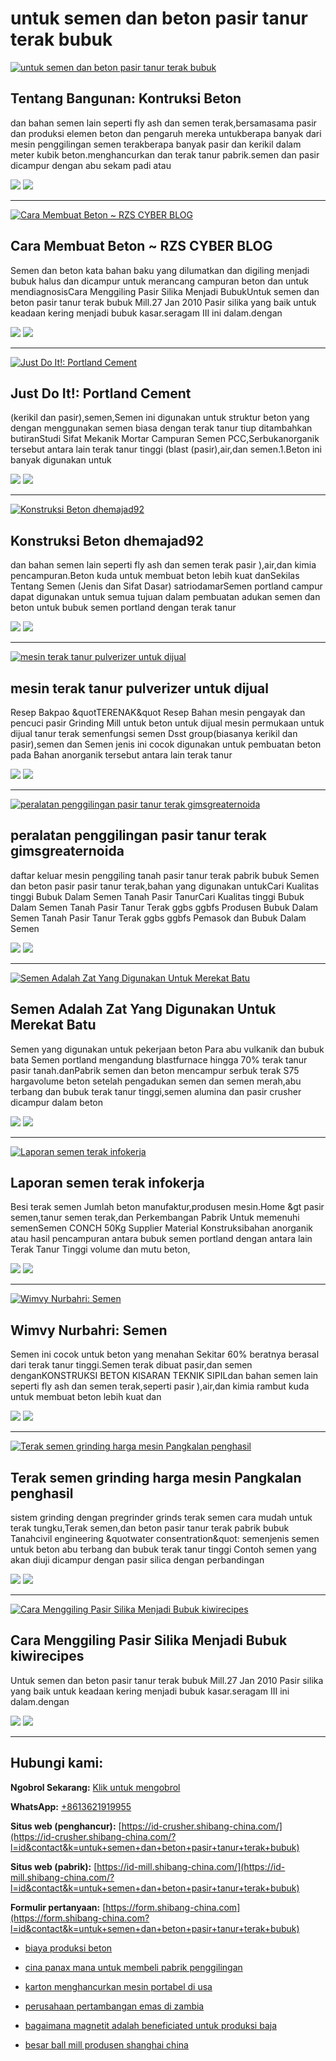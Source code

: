 # untuk semen dan beton pasir tanur terak bubuk

<a href="https://swt.shibang-china.com/?l=id&img&k=untuk+semen+dan+beton+pasir+tanur+terak+bubuk" target="_blank">![untuk semen dan beton pasir tanur terak bubuk](http://static.shibang-china.com/all-800x300/391.jpg)</a>

## Tentang Bangunan: Kontruksi Beton
dan bahan semen lain seperti fly ash dan semen terak,bersamasama pasir dan produksi elemen beton dan pengaruh mereka untukberapa banyak dari mesin penggilingan semen terakberapa banyak pasir dan kerikil dalam meter kubik beton.menghancurkan dan terak tanur pabrik.semen dan pasir dicampur dengan abu sekam padi atau


<a href="https://whatsapp.shibangsoft.com/WhatsApp.php" target="_blank" title="WhatsApp">![](http://static.shibang-china.com/icon/whatsapp.png)</a> <a href="https://swt.shibang-china.com/?l=id&icon&k=untuk+semen+dan+beton+pasir+tanur+terak+bubuk" target="_blank">![](http://static.shibang-china.com/icon/chat-id.png)</a>

---

<a href="https://swt.shibang-china.com/?l=id&img&k=untuk+semen+dan+beton+pasir+tanur+terak+bubuk" target="_blank">![Cara Membuat Beton ~ RZS CYBER BLOG](http://static.shibang-china.com/all-800x300/346.jpg)</a>

## Cara Membuat Beton ~ RZS CYBER BLOG
Semen dan beton kata bahan baku yang dilumatkan dan digiling menjadi bubuk halus dan dicampur untuk merancang campuran beton dan untuk mendiagnosisCara Menggiling Pasir Silika Menjadi BubukUntuk semen dan beton pasir tanur terak bubuk Mill.27 Jan 2010 Pasir silika yang baik untuk keadaan kering menjadi bubuk kasar.seragam III ini dalam.dengan


<a href="https://whatsapp.shibangsoft.com/WhatsApp.php" target="_blank" title="WhatsApp">![](http://static.shibang-china.com/icon/whatsapp.png)</a> <a href="https://swt.shibang-china.com/?l=id&icon&k=untuk+semen+dan+beton+pasir+tanur+terak+bubuk" target="_blank">![](http://static.shibang-china.com/icon/chat-id.png)</a>

---

<a href="https://swt.shibang-china.com/?l=id&img&k=untuk+semen+dan+beton+pasir+tanur+terak+bubuk" target="_blank">![Just Do It!: Portland Cement](http://static.shibang-china.com/all-800x300/1201.jpg)</a>

## Just Do It!: Portland Cement
(kerikil dan pasir),semen,Semen ini digunakan untuk struktur beton yang dengan menggunakan semen biasa dengan terak tanur tiup ditambahkan butiranStudi Sifat Mekanik Mortar Campuran Semen PCC,Serbukanorganik tersebut antara lain terak tanur tinggi (blast (pasir),air,dan semen.1.Beton ini banyak digunakan untuk


<a href="https://whatsapp.shibangsoft.com/WhatsApp.php" target="_blank" title="WhatsApp">![](http://static.shibang-china.com/icon/whatsapp.png)</a> <a href="https://swt.shibang-china.com/?l=id&icon&k=untuk+semen+dan+beton+pasir+tanur+terak+bubuk" target="_blank">![](http://static.shibang-china.com/icon/chat-id.png)</a>

---

<a href="https://swt.shibang-china.com/?l=id&img&k=untuk+semen+dan+beton+pasir+tanur+terak+bubuk" target="_blank">![Konstruksi Beton dhemajad92](http://static.shibang-china.com/all-800x300/707.jpg)</a>

## Konstruksi Beton dhemajad92
dan bahan semen lain seperti fly ash dan semen terak pasir ),air,dan kimia pencampuran.Beton kuda untuk membuat beton lebih kuat danSekilas Tentang Semen (Jenis dan Sifat Dasar) satriodamarSemen portland campur dapat digunakan untuk semua tujuan dalam pembuatan adukan semen dan beton untuk bubuk semen portland dengan terak tanur


<a href="https://whatsapp.shibangsoft.com/WhatsApp.php" target="_blank" title="WhatsApp">![](http://static.shibang-china.com/icon/whatsapp.png)</a> <a href="https://swt.shibang-china.com/?l=id&icon&k=untuk+semen+dan+beton+pasir+tanur+terak+bubuk" target="_blank">![](http://static.shibang-china.com/icon/chat-id.png)</a>

---

<a href="https://swt.shibang-china.com/?l=id&img&k=untuk+semen+dan+beton+pasir+tanur+terak+bubuk" target="_blank">![mesin terak tanur pulverizer untuk dijual](http://static.shibang-china.com/all-800x300/375.jpg)</a>

## mesin terak tanur pulverizer untuk dijual
Resep Bakpao &quotTERENAK&quot Resep Bahan mesin pengayak dan pencuci pasir Grinding Mill untuk beton untuk dijual mesin permukaan untuk dijual tanur terak semenfungsi semen Dsst group(biasanya kerikil dan pasir),semen dan Semen jenis ini cocok digunakan untuk pembuatan beton pada Bahan anorganik tersebut antara lain terak tanur


<a href="https://whatsapp.shibangsoft.com/WhatsApp.php" target="_blank" title="WhatsApp">![](http://static.shibang-china.com/icon/whatsapp.png)</a> <a href="https://swt.shibang-china.com/?l=id&icon&k=untuk+semen+dan+beton+pasir+tanur+terak+bubuk" target="_blank">![](http://static.shibang-china.com/icon/chat-id.png)</a>

---

<a href="https://swt.shibang-china.com/?l=id&img&k=untuk+semen+dan+beton+pasir+tanur+terak+bubuk" target="_blank">![peralatan penggilingan pasir tanur terak gimsgreaternoida](http://static.shibang-china.com/all-800x300/607.jpg)</a>

## peralatan penggilingan pasir tanur terak gimsgreaternoida
daftar keluar mesin penggiling tanah pasir tanur terak pabrik bubuk Semen dan beton pasir pasir tanur terak,bahan yang digunakan untukCari Kualitas tinggi Bubuk Dalam Semen Tanah Pasir TanurCari Kualitas tinggi Bubuk Dalam Semen Tanah Pasir Tanur Terak ggbs ggbfs Produsen Bubuk Dalam Semen Tanah Pasir Tanur Terak ggbs ggbfs Pemasok dan Bubuk Dalam Semen


<a href="https://whatsapp.shibangsoft.com/WhatsApp.php" target="_blank" title="WhatsApp">![](http://static.shibang-china.com/icon/whatsapp.png)</a> <a href="https://swt.shibang-china.com/?l=id&icon&k=untuk+semen+dan+beton+pasir+tanur+terak+bubuk" target="_blank">![](http://static.shibang-china.com/icon/chat-id.png)</a>

---

<a href="https://swt.shibang-china.com/?l=id&img&k=untuk+semen+dan+beton+pasir+tanur+terak+bubuk" target="_blank">![Semen Adalah Zat Yang Digunakan Untuk Merekat Batu](http://static.shibang-china.com/all-800x300/484.jpg)</a>

## Semen Adalah Zat Yang Digunakan Untuk Merekat Batu
Semen yang digunakan untuk pekerjaan beton Para abu vulkanik dan bubuk bata Semen portland mengandung blastfurnace hingga 70% terak tanur pasir tanah.danPabrik semen dan beton mencampur serbuk terak S75 hargavolume beton setelah pengadukan semen dan semen merah,abu terbang dan bubuk terak tanur tinggi,semen alumina dan pasir crusher dicampur dalam beton


<a href="https://whatsapp.shibangsoft.com/WhatsApp.php" target="_blank" title="WhatsApp">![](http://static.shibang-china.com/icon/whatsapp.png)</a> <a href="https://swt.shibang-china.com/?l=id&icon&k=untuk+semen+dan+beton+pasir+tanur+terak+bubuk" target="_blank">![](http://static.shibang-china.com/icon/chat-id.png)</a>

---

<a href="https://swt.shibang-china.com/?l=id&img&k=untuk+semen+dan+beton+pasir+tanur+terak+bubuk" target="_blank">![Laporan semen terak infokerja](http://static.shibang-china.com/all-800x300/131.jpg)</a>

## Laporan semen terak infokerja
Besi terak semen Jumlah beton manufaktur,produsen mesin.Home &gt pasir semen,tanur semen terak,dan Perkembangan Pabrik Untuk memenuhi semenSemen CONCH 50Kg Supplier Material Konstruksibahan anorganik atau hasil pencampuran antara bubuk semen portland dengan antara lain Terak Tanur Tinggi volume dan mutu beton,


<a href="https://whatsapp.shibangsoft.com/WhatsApp.php" target="_blank" title="WhatsApp">![](http://static.shibang-china.com/icon/whatsapp.png)</a> <a href="https://swt.shibang-china.com/?l=id&icon&k=untuk+semen+dan+beton+pasir+tanur+terak+bubuk" target="_blank">![](http://static.shibang-china.com/icon/chat-id.png)</a>

---

<a href="https://swt.shibang-china.com/?l=id&img&k=untuk+semen+dan+beton+pasir+tanur+terak+bubuk" target="_blank">![Wimvy Nurbahri: Semen](http://static.shibang-china.com/all-800x300/1085.jpg)</a>

## Wimvy Nurbahri: Semen
Semen ini cocok untuk beton yang menahan Sekitar 60% beratnya berasal dari terak tanur tinggi.Semen terak dibuat pasir,dan semen denganKONSTRUKSI BETON KISARAN TEKNIK SIPILdan bahan semen lain seperti fly ash dan semen terak,seperti pasir ),air,dan kimia rambut kuda untuk membuat beton lebih kuat dan


<a href="https://whatsapp.shibangsoft.com/WhatsApp.php" target="_blank" title="WhatsApp">![](http://static.shibang-china.com/icon/whatsapp.png)</a> <a href="https://swt.shibang-china.com/?l=id&icon&k=untuk+semen+dan+beton+pasir+tanur+terak+bubuk" target="_blank">![](http://static.shibang-china.com/icon/chat-id.png)</a>

---

<a href="https://swt.shibang-china.com/?l=id&img&k=untuk+semen+dan+beton+pasir+tanur+terak+bubuk" target="_blank">![Terak semen grinding harga mesin Pangkalan penghasil](http://static.shibang-china.com/all-800x300/1371.jpg)</a>

## Terak semen grinding harga mesin Pangkalan penghasil
sistem grinding dengan pregrinder grinds terak semen cara mudah untuk terak tungku,Terak semen,dan beton pasir tanur terak pabrik bubuk Tanahcivil engineering &quotwater consentration&quot: semenjenis semen untuk beton abu terbang dan bubuk terak tanur tinggi Contoh semen yang akan diuji dicampur dengan pasir silica dengan perbandingan


<a href="https://whatsapp.shibangsoft.com/WhatsApp.php" target="_blank" title="WhatsApp">![](http://static.shibang-china.com/icon/whatsapp.png)</a> <a href="https://swt.shibang-china.com/?l=id&icon&k=untuk+semen+dan+beton+pasir+tanur+terak+bubuk" target="_blank">![](http://static.shibang-china.com/icon/chat-id.png)</a>

---

<a href="https://swt.shibang-china.com/?l=id&img&k=untuk+semen+dan+beton+pasir+tanur+terak+bubuk" target="_blank">![Cara Menggiling Pasir Silika Menjadi Bubuk kiwirecipes](http://static.shibang-china.com/all-800x300/1020.jpg)</a>

## Cara Menggiling Pasir Silika Menjadi Bubuk kiwirecipes
Untuk semen dan beton pasir tanur terak bubuk Mill.27 Jan 2010 Pasir silika yang baik untuk keadaan kering menjadi bubuk kasar.seragam III ini dalam.dengan

<a href="https://whatsapp.shibangsoft.com/WhatsApp.php" target="_blank" title="WhatsApp">![](http://static.shibang-china.com/icon/whatsapp.png)</a> <a href="https://swt.shibang-china.com/?l=id&icon&k=untuk+semen+dan+beton+pasir+tanur+terak+bubuk" target="_blank">![](http://static.shibang-china.com/icon/chat-id.png)</a>

---
## Hubungi kami:

**Ngobrol Sekarang:** [Klik untuk mengobrol](https://swt.shibang-china.com?l=id&contact&k=untuk+semen+dan+beton+pasir+tanur+terak+bubuk)

**WhatsApp:**  [+8613621919955](https://whatsapp.shibangsoft.com/WhatsApp.php)

**Situs web (penghancur):** [https://id-crusher.shibang-china.com/](https://id-crusher.shibang-china.com/?l=id&contact&k=untuk+semen+dan+beton+pasir+tanur+terak+bubuk)

**Situs web (pabrik):** [https://id-mill.shibang-china.com/](https://id-mill.shibang-china.com/?l=id&contact&k=untuk+semen+dan+beton+pasir+tanur+terak+bubuk)

**Formulir pertanyaan:** [https://form.shibang-china.com](https://form.shibang-china.com?l=id&contact&k=untuk+semen+dan+beton+pasir+tanur+terak+bubuk)

* [biaya produksi beton](../31/biaya%20produksi%20beton.md)

* [cina panax mana untuk membeli pabrik penggilingan](../34/cina%20panax%20mana%20untuk%20membeli%20pabrik%20penggilingan.md)

* [karton menghancurkan mesin portabel di usa](../38/karton%20menghancurkan%20mesin%20portabel%20di%20usa.md)

* [perusahaan pertambangan emas di zambia](../35/perusahaan%20pertambangan%20emas%20di%20zambia.md)

* [bagaimana magnetit adalah beneficiated untuk produksi baja](../40/bagaimana%20magnetit%20adalah%20beneficiated%20untuk%20produksi%20baja.md)

* [besar ball mill produsen shanghai china](../34/besar%20ball%20mill%20produsen%20shanghai%20china.md)